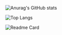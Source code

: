 


![Anurag's GitHub stats](https://github-readme-stats.vercel.app/api?username=eliaDr&show_icons=true&theme=dracula)

![Top Langs](https://github-readme-stats.vercel.app/api/top-langs/?username=eliaDr&layout=compact&theme=dracula)

![Readme Card](https://github-readme-stats.vercel.app/api/pin/?username=eliaDr&repo=stranded&theme=dracula)

